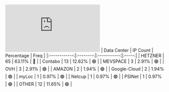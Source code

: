 ![Diagramm](https://github.com/obajay/StateSync-snapshots/blob/main/Projects/Ojo/1/README.md)
| Data Center | IP Count | Percentage | Freq |
|:------------:|:--------:|:-----------:|:-----:|
| HETZNER | 65 | 63.11% | 🔴 |
| Contabo | 13 | 12.62% | 🟢 |
| MEVSPACE | 3 | 2.91% | 🟢 |
| OVH | 3 | 2.91% | 🟢 |
| AMAZON | 2 | 1.94% | 🟢 |
| Google-Cloud | 2 | 1.94% | 🟢 |
| myLoc | 1 | 0.97% | 🟢 |
| Netcup | 1 | 0.97% | 🟢 |
| PSINet | 1 | 0.97% | 🟢 |
| OTHER | 12 | 11.65% | 🟢 |